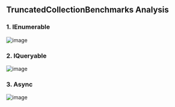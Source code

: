 ## TruncatedCollectionBenchmarks Analysis
### 1. IEnumerable
![image](https://github.com/user-attachments/assets/bfd4cf91-3753-4f2e-8580-6abd4ac23985)

### 2.	IQueryable
![image](https://github.com/user-attachments/assets/81a543a2-293c-47ef-bcdf-14581026572d)

### 3. Async
![image](https://github.com/user-attachments/assets/673c4deb-a6cc-447e-b592-2ec9960b1cdc)

